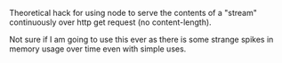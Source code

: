 Theoretical hack for using node to serve the contents of a "stream"
continuously over http get request (no content-length).

Not sure if I am going to use this ever as there is some strange spikes
in memory usage over time even with simple uses.
